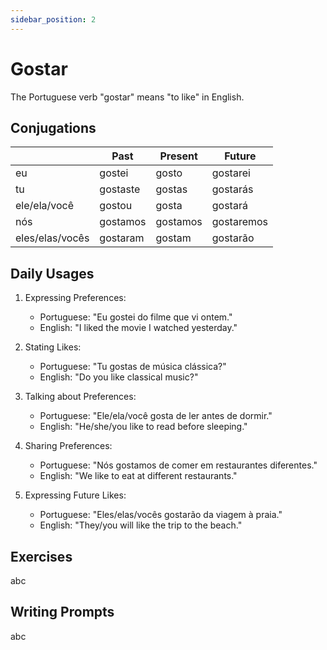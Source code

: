 ```yaml
---
sidebar_position: 2
---
```


# Gostar

The Portuguese verb "gostar" means "to like" in English.

## Conjugations

|                 | Past     | Present  | Future     |
| --------------- | -------- | -------- | ---------- |
| eu              | gostei   | gosto    | gostarei   |
| tu              | gostaste | gostas   | gostarás   |
| ele/ela/você    | gostou   | gosta    | gostará    |
| nós             | gostamos | gostamos | gostaremos |
| eles/elas/vocês | gostaram | gostam   | gostarão   |

## Daily Usages

1. Expressing Preferences:

   - Portuguese: "Eu gostei do filme que vi ontem."
   - English: "I liked the movie I watched yesterday."

2. Stating Likes:

   - Portuguese: "Tu gostas de música clássica?"
   - English: "Do you like classical music?"

3. Talking about Preferences:

   - Portuguese: "Ele/ela/você gosta de ler antes de dormir."
   - English: "He/she/you like to read before sleeping."

4. Sharing Preferences:

   - Portuguese: "Nós gostamos de comer em restaurantes diferentes."
   - English: "We like to eat at different restaurants."

5. Expressing Future Likes:

   - Portuguese: "Eles/elas/vocês gostarão da viagem à praia."
   - English: "They/you will like the trip to the beach."

## Exercises

abc

## Writing Prompts

abc
